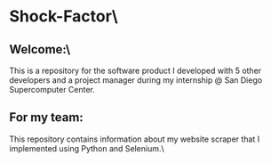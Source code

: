 # Shock-Factor\
## Welcome:\
This is a repository for the software product I developed with 5 other developers and a project manager during my internship @ San Diego Supercomputer Center.

## For my team:
This repository contains information about my website scraper that I implemented using Python and Selenium.\
